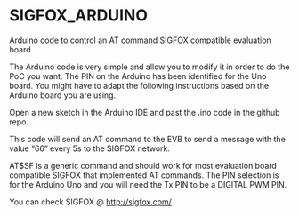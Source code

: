 # SIGFOX_ARDUINO
Arduino code to control an AT command SIGFOX compatible evaluation board

The Arduino code is very simple and allow you to modify it in order to do the PoC you want. The PIN on the Arduino has been identified for the Uno board. You might have to adapt the following instructions based on the Arduino board you are using.

Open a new sketch in the Arduino IDE and past the .ino code in the github repo.

This code will send an AT command to the EVB to send a message with the value “66” every 5s to the SIGFOX network. 

AT$SF is a generic command and should work for most evaluation board compatible SIGFOX that implemented AT commands.
The PIN selection is for the Arduino Uno and you will need the Tx PIN to be a DIGITAL PWM PIN.

You can check SIGFOX @ http://sigfox.com/




